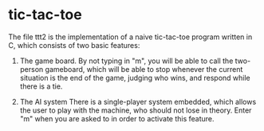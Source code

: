 # tic-tac-toe
The file ttt2 is the implementation of a naive tic-tac-toe program written in C, which consists of two basic features:

1. The game board.
By not typing in "m", you will be able to call the two-person gameboard, which will be able to stop whenever the current situation is the end of the game, judging who wins, and respond while there is a tie.

2. The AI system
There is a single-player system embedded, which allows the user to play with the machine, who should not lose in theory. Enter "m" when you are asked to in order to activate this feature.
